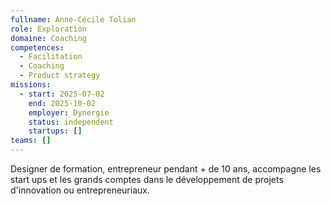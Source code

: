 ```yaml
---
fullname: Anne-Cécile Tolian
role: Exploration
domaine: Coaching
competences:
  - Facilitation
  - Coaching
  - Product strategy
missions:
  - start: 2025-07-02
    end: 2025-10-02
    employer: Dynergie
    status: independent
    startups: []
teams: []
---
```

Designer de formation, entrepreneur pendant + de 10 ans, accompagne les start ups et les grands comptes dans le développement de projets d'innovation ou entrepreneuriaux.